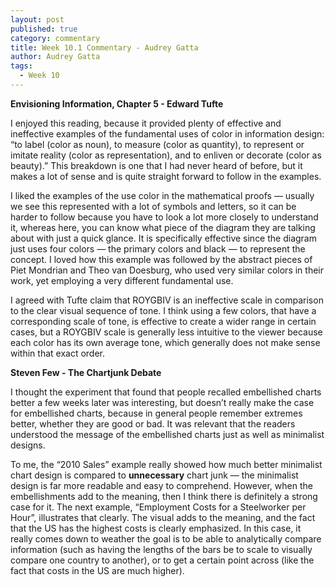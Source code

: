 ```yaml
---
layout: post
published: true
category: commentary
title: Week 10.1 Commentary - Audrey Gatta
author: Audrey Gatta
tags:
  - Week 10
---
```

**Envisioning Information, Chapter 5 - Edward Tufte**

I enjoyed this reading, because it provided plenty of effective and ineffective examples of the fundamental uses of color in information design: “to label (color as noun), to measure (color as quantity), to represent or imitate reality (color as representation), and to enliven or decorate (color as beauty).” This breakdown is one that I had never heard of before, but it makes a lot of sense and is quite straight forward to follow in the examples. 

I liked the examples of the use color in the mathematical proofs — usually we see this represented with a lot of symbols and letters, so it can be harder to follow because you have to look a lot more closely to understand it, whereas here, you can know what piece of the diagram they are talking about with just a quick glance. It is specifically effective since the diagram just uses four colors — the primary colors and black — to represent the concept. I loved how this example was followed by the abstract pieces of Piet Mondrian and Theo van Doesburg, who used very similar colors in their work, yet employing a very different fundamental use. 

I agreed with Tufte claim that ROYGBIV is an ineffective scale in comparison to the clear visual sequence of tone. I think using a few colors, that have a corresponding scale of tone, is effective to create a wider range in certain cases, but a ROYGBIV scale is generally less intuitive to the viewer because each color has its own average tone, which generally does not make sense within that exact order.  

**Steven Few - The Chartjunk Debate**

I thought the experiment that found that people recalled embellished charts better a few weeks later was interesting, but doesn’t really make the case for embellished charts, because in general people remember extremes better, whether they are good or bad. It was relevant that the readers understood the message of the embellished charts just as well as minimalist designs. 

To me, the “2010 Sales” example really showed how much better minimalist chart design is compared to **unnecessary** chart junk — the minimalist design is far more readable and easy to comprehend. However, when the embellishments add to the meaning, then I think there is definitely a strong case for it. The next example, “Employment Costs for a Steelworker per Hour”, illustrates that clearly. The visual adds to the meaning, and the fact that the US has the highest costs is clearly emphasized. In this case, it really comes down to weather the goal is to be able to analytically compare information (such as having the lengths of the bars be to scale to visually compare one country to another), or to get a certain point across (like the fact that costs in the US are much higher).

